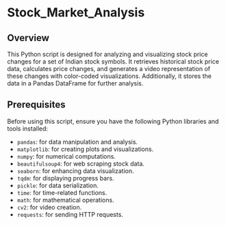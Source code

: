 # Stock_Market_Analysis

## Overview

This Python script is designed for analyzing and visualizing stock price changes for a set of Indian stock symbols. It retrieves historical stock price data, calculates price changes, and generates a video representation of these changes with color-coded visualizations. Additionally, it stores the data in a Pandas DataFrame for further analysis.

## Prerequisites

Before using this script, ensure you have the following Python libraries and tools installed:

- `pandas`: for data manipulation and analysis.
- `matplotlib`: for creating plots and visualizations.
- `numpy`: for numerical computations.
- `beautifulsoup4`: for web scraping stock data.
- `seaborn`: for enhancing data visualization.
- `tqdm`: for displaying progress bars.
- `pickle`: for data serialization.
- `time`: for time-related functions.
- `math`: for mathematical operations.
- `cv2`: for video creation.
- `requests`: for sending HTTP requests.
